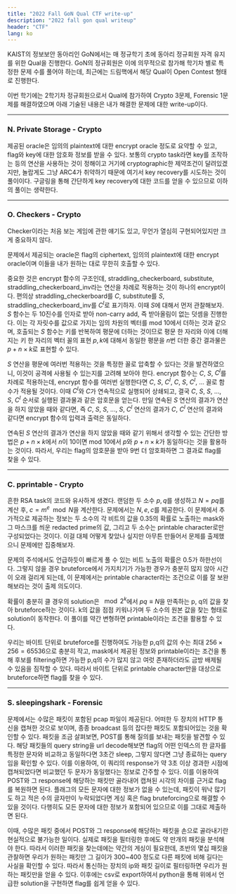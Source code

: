 ```yaml
---
title: "2022 Fall GoN Qual CTF write-up"
description: "2022 fall gon qual writeup"
header: "CTF"
lang: ko
---
```


KAIST의 정보보안 동아리인 GoN에서는 매 정규학기 초에 동아리 정규회원 자격 유지를 위한 Qual을 진행한다. GoN의 정규회원은 이에 의무적으로 참가해 학기차 별로 특정한 문제 수를 풀어야 하는데, 최근에는 드림핵에서 해당 Qual이 Open Contest 형태로 진행한다.

이번 학기에는 2학기차 정규회원으로서 Qual에 참가하여 Crypto 3문제, Forensic 1문제를 해결하였으며 아래 기술된 내용은 내가 해결한 문제에 대한 write-up이다.

---

### N. Private Storage - Crypto

제공된 oracle은 임의의 plaintext에 대한 encrypt oracle 정도로 요약할 수 있고, flag와 key에 대한 암호화 정보를 받을 수 있다. 보통의 crypto task라면 key를 조작하는 등의 연산을 사용하는 것이 정해이고 거기에 cryptographic한 제약조건이 달려있겠지만, 놀랍게도 그냥 ARC4가 취약하기 때문에 여기서 key recovery를 시도하는 것이 풀이이다. 구글링을 통해 간단하게 key recovery에 대한 코드를 얻을 수 있으므로 이하의 풀이는 생략한다.

---

### O. Checkers - Crypto

Checker이라는 처음 보는 게임에 관한 얘기도 있고, 무언가 열심히 구현되어있지만 크게 중요하지 않다.

문제에서 제공되는 oracle은 flag의 ciphertext, 임의의 plaintext에 대한 encrypt oracle이며 이들을 내가 원하는 대로 무한히 호출할 수 있다.

중요한 것은 encrypt 함수의 구조인데, straddling_checkerboard, substitute, straddling_checkerboard_inv라는 연산을 차례로 적용하는 것이 하나의 encrypt이다. 편의상 straddling_checkerboard를 $C$, substitute를 $S$, straddling_checkerboard_inv를 $C^I$로 표기하자. 이때 $S$에 대해서 먼저 관찰해보자. $S$ 함수는 두 10진수를 인자로 받아 non-carry add, 즉 받아올림이 없는 덧셈을 진행한다. 이는 각 자릿수를 값으로 가지는 임의 차원의 벡터를 mod 10에서 더하는 것과 같으며, 호출되는 $S$ 함수는 키를 반복하여 평문에 더하는 것이므로 평문 한 자리와 이에 더해지는 키 한 자리의 벡터 꼴의 표현 $p,k$에 대해서 동일한 평문을 $n$번 더한 중간 결과물은 $p+n\times k$로 표현할 수 있다.

$S$ 연산을 평문에 여러번 적용하는 것을 특정한 꼴로 압축할 수 있다는 것을 발견하였으니, 이것이 공격에 사용될 수 있는지를 고려해 보아야 한다. encrypt 함수는 $C$, $S$, $C^I$를 차례로 적용하는데, encrypt 함수를 여러번 실행한다면 $C$, $S$, $C^I$, $C$, $S$, $C^I$, ... 꼴로 함수가 적용될 것이다. 이때 $C^I$와 $C$가 연속적으로 실행되어 상쇄되고, 결국 $C$, $S$, $S$, ..., $S$, $C^I$ 순서로 실행된 결과물과 같은 암호문을 얻는다. 만일 연속된 $S$ 연산의 결과가 연산을 하지 않았을 때와 같다면, 즉 $C$, $S$, $S$, ..., $S$, $C^I$ 연산의 결과가 $C$, $C^I$ 연산의 결과와 같다면 encrypt 함수의 입력과 출력은 동일하다.

연속된 $S$ 연산의 결과가 연산을 하지 않았을 때와 같기 위해서 생각할 수 있는 간단한 방법은 $p+n\times k$에서 $n$이 10이면 mod 10에서 $p$와 $p+n\times k$가 동일하다는 것을 활용하는 것이다. 따라서, 우리는 flag의 암호문을 받아 9번 더 암호화하면 그 결과로 flag를 찾을 수 있다.

---

### C. pprintable - Crypto

흔한 RSA task의 코드와 유사하게 생겼다. 랜덤한 두 소수 $p,q$를 생성하고 $N=pq$를 계산 후, $c=m^e \mod N$을 계산한다. 문제에서는 $N,e,c$를 제공한다. 이 문제에서 추가적으로 제공하는 정보는 두 소수의 각 비트의 값을 0.35의 확률로 노출하는 mask와 그 마스크를 씌운 redacted prime의 값, 그리고 두 소수는 printable character로만 구성되었다는 것이다. 이걸 대체 어떻게 찾았나 싶지만 아무튼 만들어서 문제를 출제했으니 문제에만 집중해보자.

문제의 주석에서도 언급하듯이 빠르게 풀 수 있는 비트 노출의 확률은 0.5가 하한선이다. 그렇지 않을 경우 bruteforce에서 가지치기가 가능한 경우가 충분히 많지 않아 시간이 오래 걸리게 되는데, 이 문제에서는 printable character라는 조건으로 이를 잘 보완해보라는 것이 출제 의도이다.

확률이 충분히 클 경우의 solution은 $\mod 2^k$에서 $pq\equiv N$을 만족하는 p, q의 값을 찾아 bruteforce하는 것이다. k의 값을 점점 키워나가며 두 소수의 원본 값을 찾는 형태로 solution이 동작한다. 이 풀이를 약간 변형하면 printable이라는 조건을 활용할 수 있다.

우리는 바이트 단위로 bruteforce를 진행하여도 가능한 p,q의 값의 수는 최대 $256\times256=65536$으로 충분히 작고, mask에서 제공된 정보와 printable이라는 조건을 통해 후보를 filtering하면 가능한 p,q의 수가 많지 않고 여럿 존재하더라도 금방 배제될 수 있음을 짐작할 수 있다. 따라서 바이트 단위로 printable character만을 대상으로 bruteforce하면 flag를 찾을 수 있다.

---

### S. sleepingshark - Forensic

문제에서는 수많은 패킷이 포함된 pcap 파일이 제공된다. 어떠한 두 장치의 HTTP 통신을 캡쳐한 것으로 보이며, 종종 broadcast 등의 잡다한 패킷도 포함되어있는 것을 확인할 수 있다. 패킷을 조금 살펴보면, POST를 통해 질의를 보내는 패킷을 발견할 수 있다. 해당 패킷들의 query string을 url decode해보면 flag의 어떤 인덱스의 한 글자를 특정한 문자와 비교하고 동일하다면 3초간 sleep, 그렇지 않다면 그냥 종료하는 query임을 확인할 수 있다. 이를 이용하여, 이 쿼리의 response가 약 3초 이상 경과한 시점에 캡쳐되었다면 비교했던 두 문자가 동일했다는 정보로 간주할 수 있다. 이를 이용하여 POST와 그 response에 해당하는 패킷만 골라내어 캡쳐된 시각의 차이를 근거로 flag를 복원하면 된다. 플래그의 모든 문자에 대한 정보가 없을 수 있는데, 패킷이 워낙 많기도 하고 적은 수의 글자만이 누락되었다면 게싱 혹은 flag bruteforcing으로 해결할 수 있을 것이다. 다행히도 모든 문자에 대한 정보가 포함되어 있으므로  이를 그대로 제출하면 된다.

이때, 수많은 패킷 중에서 POST와 그 response에 해당하는 패킷을 손으로 골라내기란 현실적으로 불가능한 일이다. 실제로 패킷을 필터링한 후에도 약 만개의 패킷을 분석해야 한다. 따라서 이러한 패킷을 찾는데에는 약간의 게싱이 필요한데, 초반의 몇십 패킷을 관찰하면 우리가 원하는 패킷만 그 길이가 300~400 정도로 다른 패킷에 비해 길다는 사실을 확인할 수 있다. 따라서 통신하는 장치의 ip와 패킷 길이로 필터링하면 우리가 원하는 패킷만을 얻을 수 있다. 이후에는 csv로 export하여서 python을 통해 위에서 언급한 solution을 구현하면 flag를 쉽게 얻을 수 있다.